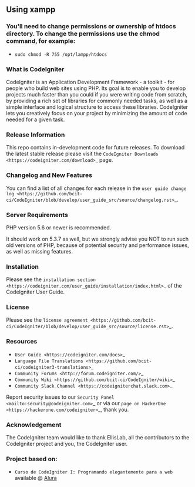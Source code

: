 ## Using xampp
### You'll need to change permissions or ownership of htdocs directory. To change the permissions use the chmod command, for example:

- `sudo chmod -R 755 /opt/lampp/htdocs`



### What is CodeIgniter


CodeIgniter is an Application Development Framework - a toolkit - for people
who build web sites using PHP. Its goal is to enable you to develop projects
much faster than you could if you were writing code from scratch, by providing
a rich set of libraries for commonly needed tasks, as well as a simple
interface and logical structure to access these libraries. CodeIgniter lets
you creatively focus on your project by minimizing the amount of code needed
for a given task.


### Release Information


This repo contains in-development code for future releases. To download the
latest stable release please visit the `CodeIgniter Downloads
<https://codeigniter.com/download>`_ page.


### Changelog and New Features


You can find a list of all changes for each release in the `user
guide change log <https://github.com/bcit-ci/CodeIgniter/blob/develop/user_guide_src/source/changelog.rst>`_.


### Server Requirements


PHP version 5.6 or newer is recommended.

It should work on 5.3.7 as well, but we strongly advise you NOT to run
such old versions of PHP, because of potential security and performance
issues, as well as missing features.


### Installation


Please see the `installation section <https://codeigniter.com/user_guide/installation/index.html>`_
of the CodeIgniter User Guide.


### License


Please see the `license
agreement <https://github.com/bcit-ci/CodeIgniter/blob/develop/user_guide_src/source/license.rst>`_.


### Resources


-  `User Guide <https://codeigniter.com/docs>`_
-  `Language File Translations <https://github.com/bcit-ci/codeigniter3-translations>`_
-  `Community Forums <http://forum.codeigniter.com/>`_
-  `Community Wiki <https://github.com/bcit-ci/CodeIgniter/wiki>`_
-  `Community Slack Channel <https://codeigniterchat.slack.com>`_

Report security issues to our `Security Panel <mailto:security@codeigniter.com>`_
or via our `page on HackerOne <https://hackerone.com/codeigniter>`_, thank you.


### Acknowledgement


The CodeIgniter team would like to thank EllisLab, all the
contributors to the CodeIgniter project and you, the CodeIgniter user.


### Project based on: 
- `Curso de CodeIgniter I: Programando elegantemente para a web` available @ [Alura](https://cursos.alura.com.br/course/codeigniter)
